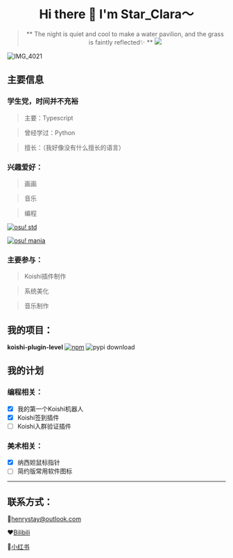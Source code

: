 <div align="center">


# Hi there 👋 I'm Star_Clara～
> ** The night is quiet and cool to make a water pavilion, and the grass is faintly reflected✨ **
![](https://komarev.com/ghpvc/?username=Star-Clara)


</div>

![IMG_4021](https://github.com/user-attachments/assets/ee890786-4b86-4d0d-abd1-090a29b2bebc)


## 主要信息


### 学生党，时间并不充裕

 > 主要：Typescript

 > 曾经学过：Python

 > 擅长：（我好像没有什么擅长的语言）

### 兴趣爱好：

 > 画画

 > 音乐

 > 编程

[![osu! std](https://osu-sig.vercel.app/card?user=Star%20Clara&mode=std&blur=6&round_avatar=true&animation=true)](https://osu.ppy.sh/users/31768876)

[![osu! mania](https://osu-sig.vercel.app/card?user=Hesnoma&mode=mania&round_avatar=true&animation=true)](https://osu.ppy.sh/users/31768876)
### 主要参与：

 > Koishi插件制作

 > 系统美化

 > 音乐制作



## 我的项目：
**koishi-plugin-level**  [![npm](https://img.shields.io/npm/v/koishi-plugin-level?style=flat-square)](https://www.npmjs.com/package/koishi-plugin-level) ![pypi download](https://img.shields.io/npm/dm/koishi-plugin-level) 

## 我的计划

### 编程相关：
- [x] 我的第一个Koishi机器人
- [x] Koishi签到插件
- [ ] Koishi入群验证插件
### 美术相关：
- [x] 纳西妲鼠标指针
- [ ] 简约版常用软件图标

***

## 联系方式：

📮henrystay@outlook.com

❤️[Bilibili](https://b23.tv/8at6ycs)

🧡[小红书](https://www.xiaohongshu.com/user/profile/63fb51a00000000029016507?xhsshare=CopyLink&appuid=63fb51a00000000029016507&apptime=1710652955)

